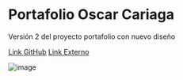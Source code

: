 # Portafolio Oscar Cariaga
Versión 2 del proyecto portafolio con nuevo diseño

[Link GitHub](https://oscar-uct.github.io/)
[Link Externo](https://teclab.uct.cl/~oscar.cariaga/portafolio/)

![image](https://github.com/user-attachments/assets/66642794-9a97-4846-8ee9-8c646e559304)
